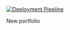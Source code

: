 [![Deployment Pipeline](https://github.com/Se1juro/danielmorales-dev/actions/workflows/pipeline.yml/badge.svg)](https://github.com/Se1juro/danielmorales-dev/actions/workflows/pipeline.yml)

New portfolio
